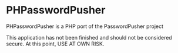 PHPasswordPusher
================

PHPasswordPusher is a PHP port of the PasswordPusher project

This application has not been finished and should not be considered secure.
At this point, USE AT OWN RISK.
